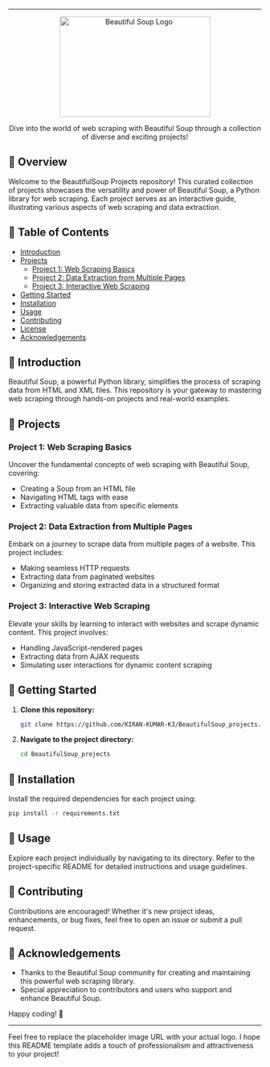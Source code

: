 
---

<p align="center">
<img width="300" height="200" src="https://encrypted-tbn0.gstatic.com/images?q=tbn:ANd9GcTn5w5mFGQH8T9in2xPwmndetGBaREprdlspodnwnQQR-mk0Ocoyhj5E4rPgEo11fuiMNM&usqp=CAU" alt="Beautiful Soup Logo">


<p align="center">Dive into the world of web scraping with Beautiful Soup through a collection of diverse and exciting projects!</p>

## 🌟 Overview

Welcome to the BeautifulSoup Projects repository! This curated collection of projects showcases the versatility and power of Beautiful Soup, a Python library for web scraping. Each project serves as an interactive guide, illustrating various aspects of web scraping and data extraction.

## 🚀 Table of Contents

- [Introduction](#introduction)
- [Projects](#projects)
  - [Project 1: Web Scraping Basics](#project-1-web-scraping-basics)
  - [Project 2: Data Extraction from Multiple Pages](#project-2-data-extraction-from-multiple-pages)
  - [Project 3: Interactive Web Scraping](#project-3-interactive-web-scraping)
- [Getting Started](#getting-started)
- [Installation](#installation)
- [Usage](#usage)
- [Contributing](#contributing)
- [License](#license)
- [Acknowledgements](#acknowledgements)

## 🎉 Introduction

Beautiful Soup, a powerful Python library, simplifies the process of scraping data from HTML and XML files. This repository is your gateway to mastering web scraping through hands-on projects and real-world examples.

## 🌈 Projects

### Project 1: Web Scraping Basics

Uncover the fundamental concepts of web scraping with Beautiful Soup, covering:
- Creating a Soup from an HTML file
- Navigating HTML tags with ease
- Extracting valuable data from specific elements

### Project 2: Data Extraction from Multiple Pages

Embark on a journey to scrape data from multiple pages of a website. This project includes:
- Making seamless HTTP requests
- Extracting data from paginated websites
- Organizing and storing extracted data in a structured format

### Project 3: Interactive Web Scraping

Elevate your skills by learning to interact with websites and scrape dynamic content. This project involves:
- Handling JavaScript-rendered pages
- Extracting data from AJAX requests
- Simulating user interactions for dynamic content scraping

## 🚀 Getting Started

1. **Clone this repository:**

   ```bash
   git clone https://github.com/KIRAN-KUMAR-K3/BeautifulSoup_projects.git
   ```

2. **Navigate to the project directory:**

   ```bash
   cd BeautifulSoup_projects
   ```

## 🔧 Installation

Install the required dependencies for each project using:

```bash
pip install -r requirements.txt
```

## 📖 Usage

Explore each project individually by navigating to its directory. Refer to the project-specific README for detailed instructions and usage guidelines.

## 🤝 Contributing

Contributions are encouraged! Whether it's new project ideas, enhancements, or bug fixes, feel free to open an issue or submit a pull request.

## 🙌 Acknowledgements

- Thanks to the Beautiful Soup community for creating and maintaining this powerful web scraping library.
- Special appreciation to contributors and users who support and enhance Beautiful Soup.

Happy coding! 🚀

---

Feel free to replace the placeholder image URL with your actual logo. I hope this README template adds a touch of professionalism and attractiveness to your project!
